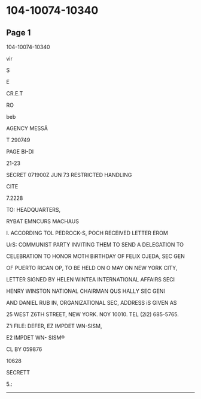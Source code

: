 # 104-10074-10340

## Page 1

104-10074-10340

vir

S

E

CR.E.T

RO

beb

AGENCY MESSÃ

T 290749

PAGE BI-DI

21-23

SECRET 071900Z JUN 73 RESTRICTED HANDLING

CITE

7.2228

TO: HEADQUARTERS,

RYBAT EMNCURS MACHAUS

I. ACCORDING TOL PEDROCK-S, POCH RECEIVED LETTER EROM

UrS: COMMUNIST PARTY INVITING THEM TO SEND A DELEGATION TO

CELEBRATION TO HONOR MOTH BiRTHDAY OF FELIX OJEDA, SEC GEN

OF PUERTO RICAN OP, TO BE HELD ON O MAY ON NEW YORK CITY,

LETTER SIGNED BY HELEN WINTEA INTERNATIONAL AFFAIRS SECI

HENRY WINSTON NATIONAL CHAIRMAN QUS HALLY SEC GENI

AND DANIEL RUB IN, ORGANIZATIONAL SEC, ADDRESS iS GIVEN AS

25 WEST Z6TH STREET, NEW YORK. NOY 10010. TEL (2i2) 685-5765.

Z'i FILE: DEFER, EZ IMPDET WN-SISM,

E2 IMPDET WN- SISM®

CL BY 059876

10628

SECRETT

5.:

---

